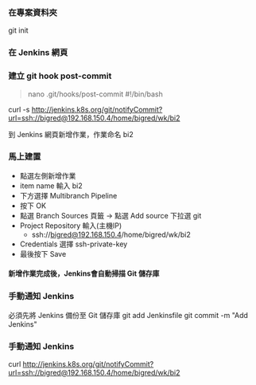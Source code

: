 ### 在專案資料夾
  git init
### 在 Jenkins 網頁

### 建立 git hook post-commit
> nano .git/hooks/post-commit
  #!/bin/bash
  
  curl -s http://jenkins.k8s.org/git/notifyCommit?url=ssh://bigred@192.168.150.4/home/bigred/wk/bi2

到 Jenkins 網頁新增作業，作業命名 bi2
### 馬上建置
* 點選左側新增作業
* item name 輸入 bi2
* 下方選擇 Multibranch Pipeline
* 按下 OK
* 點選 Branch Sources 頁籤 -> 點選 Add source 下拉選 git
* Project Repository 輸入(主機IP)
  * ssh://bigred@192.168.150.4/home/bigred/wk/bi2
* Credentials 選擇 ssh-private-key
* 最後按下 Save
#### 新增作業完成後，Jenkins會自動掃描 Git 儲存庫

### 手動通知 Jenkins
必須先將 Jenkins 備份至 Git 儲存庫
  git add Jenkinsfile
  git commit -m "Add Jenkins"  
  
### 手動通知 Jenkins
  curl http://jenkins.k8s.org/git/notifyCommit?url=ssh://bigred@192.168.150.4/home/bigred/wk/bi2

